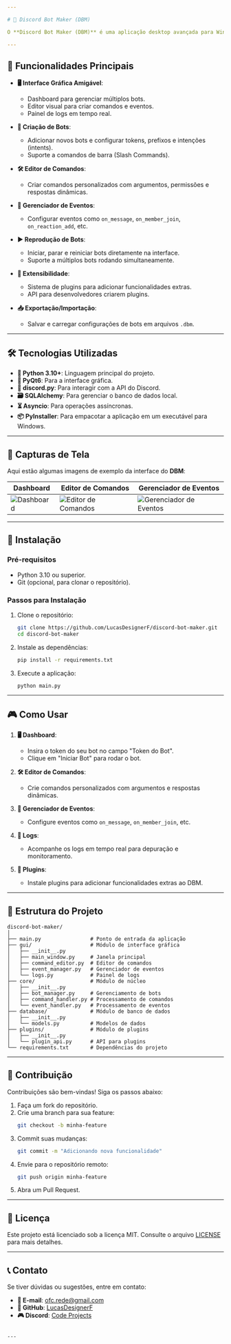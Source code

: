 ```yaml
---

# 🚀 Discord Bot Maker (DBM)

O **Discord Bot Maker (DBM)** é uma aplicação desktop avançada para Windows que permite criar, configurar e gerenciar bots do Discord de forma intuitiva e modular. Com uma interface gráfica robusta, você pode desenvolver bots personalizados com comandos, eventos e muito mais, sem precisar escrever código manualmente. 🤖✨

---
```


## 🎯 Funcionalidades Principais

- **🖥️ Interface Gráfica Amigável**:
  - Dashboard para gerenciar múltiplos bots.
  - Editor visual para criar comandos e eventos.
  - Painel de logs em tempo real.

- **🤖 Criação de Bots**:
  - Adicionar novos bots e configurar tokens, prefixos e intenções (intents).
  - Suporte a comandos de barra (Slash Commands).

- **🛠️ Editor de Comandos**:
  - Criar comandos personalizados com argumentos, permissões e respostas dinâmicas.

- **🎉 Gerenciador de Eventos**:
  - Configurar eventos como `on_message`, `on_member_join`, `on_reaction_add`, etc.

- **▶️ Reprodução de Bots**:
  - Iniciar, parar e reiniciar bots diretamente na interface.
  - Suporte a múltiplos bots rodando simultaneamente.

- **🧩 Extensibilidade**:
  - Sistema de plugins para adicionar funcionalidades extras.
  - API para desenvolvedores criarem plugins.

- **📥 Exportação/Importação**:
  - Salvar e carregar configurações de bots em arquivos `.dbm`.

---

## 🛠️ Tecnologias Utilizadas

- **🐍 Python 3.10+**: Linguagem principal do projeto.
- **🎨 PyQt6**: Para a interface gráfica.
- **🤖 discord.py**: Para interagir com a API do Discord.
- **🗃️ SQLAlchemy**: Para gerenciar o banco de dados local.
- **⏳ Asyncio**: Para operações assíncronas.
- **📦 PyInstaller**: Para empacotar a aplicação em um executável para Windows.

---

## 📸 Capturas de Tela

Aqui estão algumas imagens de exemplo da interface do **DBM**:

| **Dashboard** | **Editor de Comandos** | **Gerenciador de Eventos** |
|---------------|------------------------|----------------------------|
| ![Dashboard](https://dummyimage.com/600x400/000/fff&text=Dashboard) | ![Editor de Comandos](https://dummyimage.com/600x400/000/fff&text=Editor+de+Comandos) | ![Gerenciador de Eventos](https://dummyimage.com/600x400/000/fff&text=Gerenciador+de+Eventos) |

---

## 🚀 Instalação

### Pré-requisitos
- Python 3.10 ou superior.
- Git (opcional, para clonar o repositório).

### Passos para Instalação

1. Clone o repositório:
   ```bash
   git clone https://github.com/LucasDesignerF/discord-bot-maker.git
   cd discord-bot-maker
   ```

2. Instale as dependências:
   ```bash
   pip install -r requirements.txt
   ```

3. Execute a aplicação:
   ```bash
   python main.py
   ```

---

## 🎮 Como Usar

1. **🖥️ Dashboard**:
   - Insira o token do seu bot no campo "Token do Bot".
   - Clique em "Iniciar Bot" para rodar o bot.

2. **🛠️ Editor de Comandos**:
   - Crie comandos personalizados com argumentos e respostas dinâmicas.

3. **🎉 Gerenciador de Eventos**:
   - Configure eventos como `on_message`, `on_member_join`, etc.

4. **📜 Logs**:
   - Acompanhe os logs em tempo real para depuração e monitoramento.

5. **🧩 Plugins**:
   - Instale plugins para adicionar funcionalidades extras ao DBM.

---

## 📂 Estrutura do Projeto

```
discord-bot-maker/
│
├── main.py                # Ponto de entrada da aplicação
├── gui/                   # Módulo de interface gráfica
│   ├── __init__.py
│   ├── main_window.py     # Janela principal
│   ├── command_editor.py  # Editor de comandos
│   ├── event_manager.py   # Gerenciador de eventos
│   └── logs.py            # Painel de logs
├── core/                  # Módulo de núcleo
│   ├── __init__.py
│   ├── bot_manager.py     # Gerenciamento de bots
│   ├── command_handler.py # Processamento de comandos
│   └── event_handler.py   # Processamento de eventos
├── database/              # Módulo de banco de dados
│   ├── __init__.py
│   └── models.py          # Modelos de dados
├── plugins/               # Módulo de plugins
│   ├── __init__.py
│   └── plugin_api.py      # API para plugins
└── requirements.txt       # Dependências do projeto
```

---

## 🤝 Contribuição

Contribuições são bem-vindas! Siga os passos abaixo:

1. Faça um fork do repositório.
2. Crie uma branch para sua feature:
   ```bash
   git checkout -b minha-feature
   ```
3. Commit suas mudanças:
   ```bash
   git commit -m "Adicionando nova funcionalidade"
   ```
4. Envie para o repositório remoto:
   ```bash
   git push origin minha-feature
   ```
5. Abra um Pull Request.

---

## 📜 Licença

Este projeto está licenciado sob a licença MIT. Consulte o arquivo [LICENSE](LICENSE) para mais detalhes.

---

## 📞 Contato

Se tiver dúvidas ou sugestões, entre em contato:

- **📧 E-mail**: ofc.rede@gmail.com
- **🐙 GitHub**: [LucasDesignerF](https://github.com/LucasDesignerF)
- **🎮 Discord**: [Code Projects](https://discord.gg/MjKrGpF44g)
```

---
